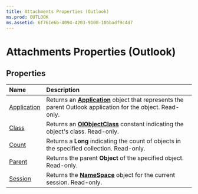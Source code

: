 ```yaml
---
title: Attachments Properties (Outlook)
ms.prod: OUTLOOK
ms.assetid: 6f761e6b-4094-4203-9100-10bbadf9c4d7
---
```



# Attachments Properties (Outlook)

## Properties



|**Name**|**Description**|
|:-----|:-----|
|[Application](attachments-application-property-outlook.md)|Returns an  **[Application](application-object-outlook.md)** object that represents the parent Outlook application for the object. Read-only.|
|[Class](attachments-class-property-outlook.md)|Returns an  **[OlObjectClass](olobjectclass-enumeration-outlook.md)** constant indicating the object's class. Read-only.|
|[Count](attachments-count-property-outlook.md)|Returns a  **Long** indicating the count of objects in the specified collection. Read-only.|
|[Parent](attachments-parent-property-outlook.md)|Returns the parent  **Object** of the specified object. Read-only.|
|[Session](attachments-session-property-outlook.md)|Returns the  **[NameSpace](namespace-object-outlook.md)** object for the current session. Read-only.|

